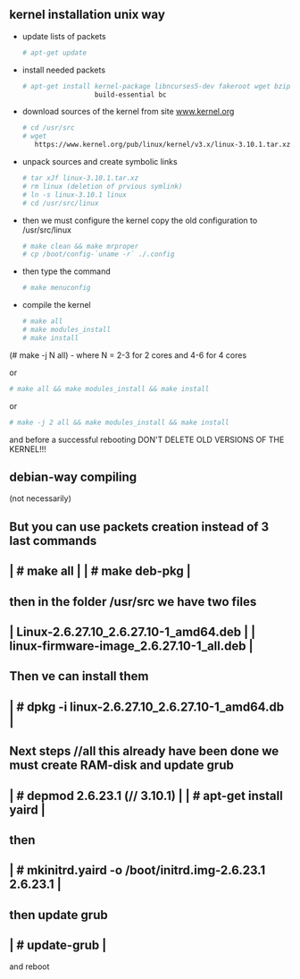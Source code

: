 ## kernel installation unix way
- update lists of packets
  ```sh
  # apt-get update 
  ```

- install needed packets
  ```sh
  # apt-get install kernel-package libncurses5-dev fakeroot wget bzip2 
                    build-essential bc
  ```

- download sources of the kernel from site www.kernel.org
  ```sh
  # cd /usr/src                                                         
  # wget 								 
     https://www.kernel.org/pub/linux/kernel/v3.x/linux-3.10.1.tar.xz  
  ```

- unpack sources and create symbolic links
  ```sh 
  # tar xJf linux-3.10.1.tar.xz				              
  # rm linux (deletion of prvious symlink)				 
  # ln -s linux-3.10.1 linux               				
  # cd /usr/src/linux                      				
  ```

- then we must configure the kernel
   copy the old configuration to /usr/src/linux
   ```sh
   # make clean && make mrproper				        
   # cp /boot/config-`uname -r` ./.config                               
   ```

- then type the command
  ```sh
  # make menuconfig                                                    
  ```

- compile the kernel
  ```sh
  # make all                        					
  # make modules_install            					
  # make install                    					 
  ```
 (# make -j N all) - where N = 2-3 for 2 cores and 4-6 for 4 cores

  or 
  ```sh
  # make all && make modules_install && make install 			
  ```
 
  or 
  ```sh
  # make -j 2 all && make modules_install && make install 		
  ```

and before a successful rebooting
DON'T DELETE OLD VERSIONS OF THE KERNEL!!!


## debian-way compiling 
 (not necessarily)

 But you can use packets creation instead of 3 last commands
 ------------------------------------------------------------------------
 | # make all              						|
 | # make deb-pkg          						|
 -----------------------------------------------------------------------

 then in the folder /usr/src we have two files
 ------------------------------------------------------------------------
 | Linux-2.6.27.10_2.6.27.10-1_amd64.deb     				|
 | linux-firmware-image_2.6.27.10-1_all.deb  				|
 -----------------------------------------------------------------------

 Then ve can install them
 ------------------------------------------------------------------------
 | # dpkg -i linux-2.6.27.10_2.6.27.10-1_amd64.db 			|
 ------------------------------------------------------------------------

 Next steps //all this already have been done
 we must create RAM-disk and update grub
 ------------------------------------------------------------------------
 | # depmod 2.6.23.1   (// 3.10.1)					|
 | # apt-get install yaird   						|
 ------------------------------------------------------------------------
 then
 ------------------------------------------------------------------------
 | # mkinitrd.yaird -o /boot/initrd.img-2.6.23.1 2.6.23.1 		|
 ------------------------------------------------------------------------
 then update grub
 ------------------------------------------------------------------------
 | # update-grub 							|
 ------------------------------------------------------------------------
 and reboot
